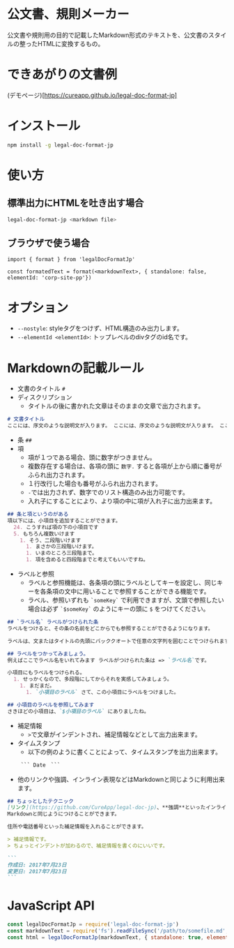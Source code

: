 # 公文書、規則メーカー
公文書や規則用の目的で記載したMarkdown形式のテキストを、公文書のスタイルの整ったHTMLに変換するもの。

# できあがりの文書例
(デモページ)[https://cureapp.github.io/legal-doc-format-jp]

# インストール
```sh
npm install -g legal-doc-format-jp
```

# 使い方
## 標準出力にHTMLを吐き出す場合
```sh
legal-doc-format-jp <markdown file>
```

## ブラウザで使う場合
```
import { format } from 'legalDocFormatJp'

const formatedText = format(<markdownText>, { standalone: false, elementId: 'corp-site-pp'})
```

# オプション
- `--nostyle`: styleタグをつけず、HTML構造のみ出力します。
- `--elementId <elementId>`: トップレベルのdivタグのid名です。

# Markdownの記載ルール
- 文書のタイトル ```#```
- ディスクリプション
  - タイトルの後に書かれた文章はそのままの文章で出力されます。

```md
# 文書タイトル
ここには、序文のような説明文が入ります。 ここには、序文のような説明文が入ります。 ここには、序文のような説明文が入ります。 ここには、序文のような説明文が入ります。
```
- 条 ```##```
- 項
  - 項が１つである場合、頭に数字がつきません。
  - 複数存在する場合は、各項の頭に ```数字.``` すると各項が上から順に番号がふられ出力されます。
  - １行改行した場合も番号がふられ出力されます。
  - ```-```では出力されず、数字でのリスト構造のみ出力可能です。
  - 入れ子にすることにより、より項の中に項が入れ子に出力出来ます。

```md
## 条と項というのがある
項以下には、小項目を追加することができます。
  24. こうすれば項の下の小項目です
  5. もちろん複数いけます
    1. そう、二段階いけます
      1. まさかの三段階いけます。
      1. いまのところ三段階まで。
      1. 項を含めると四段階までと考えてもいいですね。
```
- ラベルと参照
  - ラベルと参照機能は、各条項の頭にラベルとしてキーを設定し、同じキーを各条項の文中に用いることで参照することができる機能です。
  - ラベル、参照いずれも ``` `someKey` ``` で利用できますが、文頭で参照したい場合は必ず ``` `$someKey` ``` のようにキーの頭に ```$``` をつけてください。

```md
## `ラベル名` ラベルがつけられた条
ラベルをつけると、その条の名前をどこからでも参照することができるようになります。

ラベルは、文またはタイトルの先頭にバッククオートで任意の文字列を囲むことでつけられます。

## ラベルをつかってみましょう。
例えばここでラベル名をいれてみます ラベルがつけられた条は => `ラベル名`です。

小項目にもラベルをつけられる。
  1. せっかくなので、多段階にしてからそれを実感してみましょう。
    1. まだまだ。
      1. `小項目のラベル` さて、この小項目にラベルをつけました。

## 小項目のラベルを参照してみます
さきほどの小項目は、`$小項目のラベル` にありましたね。
```

- 補足情報
  - `>`で文章がインデントされ、補足情報などとして出力出来ます。
- タイムスタンプ
  - 以下の例のように書くことによって、タイムスタンプを出力出来ます。
  ~~~markdown
   ``` Date　```
  ~~~
- 他のリンクや強調、インライン表現などはMarkdownと同じように利用出来ます。

~~~markdown
## ちょっとしたテクニック
[リンク](https://github.com/CureApp/legal-doc-jp)、**強調**といったインライン表現は、
Markdownと同じようにつけることができます。

住所や電話番号といった補足情報を入れることができます。

> 補足情報です。
> ちょっとインデントが加わるので、補足情報を書くのにいいです。

```
作成日: 2017年7月23日
変更日: 2017年7月23日
```
~~~


# JavaScript API
```js
const legalDocFormatJp = require('legal-doc-format-jp')
const markdownText = require('fs').readFileSync('/path/to/somefile.md', 'utf8')
const html = legalDocFormatJp(markdownText, { standalone: true, elementId: 'foo-bar' }) // rendered html
```
